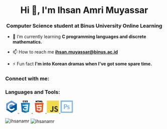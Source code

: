 <h1 align="center">Hi 👋, I'm Ihsan Amri Muyassar</h1>
<h3 align="center">Computer Science student at Binus University Online Learning</h3>

- 🌱 I’m currently learning **C programming languages and discrete mathematics.**

- 📫 How to reach me **ihsan.muyassar@binus.ac.id**

- ⚡ Fun fact **I'm into Korean dramas when I've got some spare time.**

<h3 align="left">Connect with me:</h3>
<p align="left">
</p>

<h3 align="left">Languages and Tools:</h3>
<p align="left"> <a href="https://www.cprogramming.com/" target="_blank" rel="noreferrer"> <img src="https://raw.githubusercontent.com/devicons/devicon/master/icons/c/c-original.svg" alt="c" width="40" height="40"/> </a> <a href="https://www.w3schools.com/css/" target="_blank" rel="noreferrer"> <img src="https://raw.githubusercontent.com/devicons/devicon/master/icons/css3/css3-original-wordmark.svg" alt="css3" width="40" height="40"/> </a> <a href="https://www.w3.org/html/" target="_blank" rel="noreferrer"> <img src="https://raw.githubusercontent.com/devicons/devicon/master/icons/html5/html5-original-wordmark.svg" alt="html5" width="40" height="40"/> </a> <a href="https://developer.mozilla.org/en-US/docs/Web/JavaScript" target="_blank" rel="noreferrer"> <img src="https://raw.githubusercontent.com/devicons/devicon/master/icons/javascript/javascript-original.svg" alt="javascript" width="40" height="40"/> </a> <a href="https://www.photoshop.com/en" target="_blank" rel="noreferrer"> <img src="https://raw.githubusercontent.com/devicons/devicon/master/icons/photoshop/photoshop-line.svg" alt="photoshop" width="40" height="40"/> </a> </p>

<p><img align="left" src="https://github-readme-stats.vercel.app/api/top-langs?username=ihsanamr&show_icons=true&theme=dark&locale=en&layout=compact" alt="ihsanamr" /></p>

<p>&nbsp;<img align="center" src="https://github-readme-stats.vercel.app/api?username=ihsanamr&show_icons=true&theme=dark&locale=en" alt="ihsanamr" /></p>
